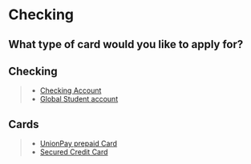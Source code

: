 # Checking

## What type of card would you like to apply for?

## Checking
> - [Checking Account](velo://citizenship?group=checking)
> - [Global Student account](velo://citizenship?group=student)

## Cards
> - [UnionPay prepaid Card](velo://citizenship?group=cup&language=en)
> - [Secured Credit Card](velo://citizenship?group=securedcard)